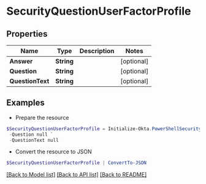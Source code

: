 # SecurityQuestionUserFactorProfile
## Properties

Name | Type | Description | Notes
------------ | ------------- | ------------- | -------------
**Answer** | **String** |  | [optional] 
**Question** | **String** |  | [optional] 
**QuestionText** | **String** |  | [optional] 

## Examples

- Prepare the resource
```powershell
$SecurityQuestionUserFactorProfile = Initialize-Okta.PowerShellSecurityQuestionUserFactorProfile  -Answer null `
 -Question null `
 -QuestionText null
```

- Convert the resource to JSON
```powershell
$SecurityQuestionUserFactorProfile | ConvertTo-JSON
```

[[Back to Model list]](../README.md#documentation-for-models) [[Back to API list]](../README.md#documentation-for-api-endpoints) [[Back to README]](../README.md)

